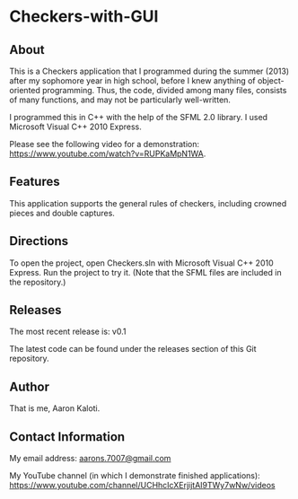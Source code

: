 # Checkers-with-GUI


About
-----

This is a Checkers application that I programmed during the summer (2013) after my sophomore year in high school, before I knew anything of object-oriented programming. Thus, the code, divided among many files, consists of many functions, and may not be particularly well-written.

I programmed this in C++ with the help of the SFML 2.0 library. I used Microsoft Visual C++ 2010 Express.

Please see the following video for a demonstration: https://www.youtube.com/watch?v=RUPKaMpN1WA.


Features
--------

This application supports the general rules of checkers, including crowned pieces and double captures.


Directions
----------

To open the project, open Checkers.sln with Microsoft Visual C++ 2010 Express. Run the project to try it. (Note that the SFML files are included in the repository.)


Releases
--------

The most recent release is: v0.1

The latest code can be found under the releases section of this Git repository.


Author
------

That is me, Aaron Kaloti.


Contact Information
-------------------

My email address: aarons.7007@gmail.com

My YouTube channel (in which I demonstrate finished applications): https://www.youtube.com/channel/UCHhcIcXErjijtAI9TWy7wNw/videos 
